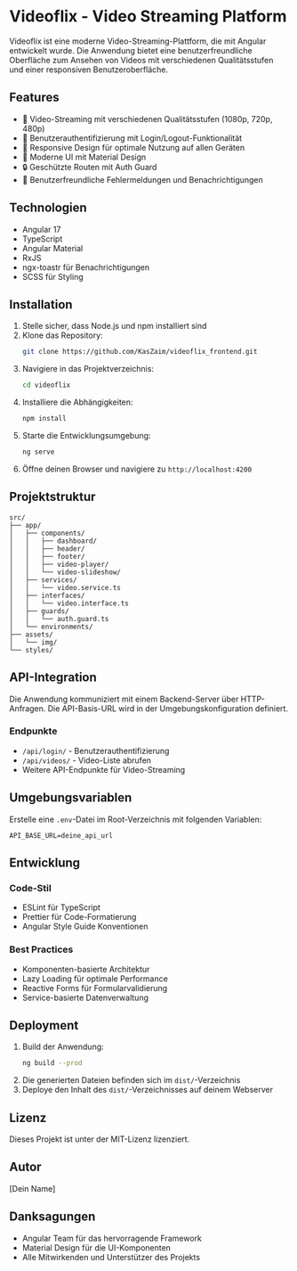 # Videoflix - Video Streaming Platform

Videoflix ist eine moderne Video-Streaming-Plattform, die mit Angular entwickelt wurde. Die Anwendung bietet eine benutzerfreundliche Oberfläche zum Ansehen von Videos mit verschiedenen Qualitätsstufen und einer responsiven Benutzeroberfläche.

## Features

- 🎥 Video-Streaming mit verschiedenen Qualitätsstufen (1080p, 720p, 480p)
- 🔐 Benutzerauthentifizierung mit Login/Logout-Funktionalität
- 📱 Responsive Design für optimale Nutzung auf allen Geräten
- 🎨 Moderne UI mit Material Design
- 🔒 Geschützte Routen mit Auth Guard
- 📝 Benutzerfreundliche Fehlermeldungen und Benachrichtigungen

## Technologien

- Angular 17
- TypeScript
- Angular Material
- RxJS
- ngx-toastr für Benachrichtigungen
- SCSS für Styling

## Installation

1. Stelle sicher, dass Node.js und npm installiert sind
2. Klone das Repository:
   ```bash
   git clone https://github.com/KasZaim/videoflix_frontend.git
   ```
3. Navigiere in das Projektverzeichnis:
   ```bash
   cd videoflix
   ```
4. Installiere die Abhängigkeiten:
   ```bash
   npm install
   ```
5. Starte die Entwicklungsumgebung:
   ```bash
   ng serve
   ```
6. Öffne deinen Browser und navigiere zu `http://localhost:4200`

## Projektstruktur

```
src/
├── app/
│   ├── components/
│   │   ├── dashboard/
│   │   ├── header/
│   │   ├── footer/
│   │   ├── video-player/
│   │   └── video-slideshow/
│   ├── services/
│   │   └── video.service.ts
│   ├── interfaces/
│   │   └── video.interface.ts
│   ├── guards/
│   │   └── auth.guard.ts
│   └── environments/
├── assets/
│   └── img/
└── styles/
```

## API-Integration

Die Anwendung kommuniziert mit einem Backend-Server über HTTP-Anfragen. Die API-Basis-URL wird in der Umgebungskonfiguration definiert.

### Endpunkte

- `/api/login/` - Benutzerauthentifizierung
- `/api/videos/` - Video-Liste abrufen
- Weitere API-Endpunkte für Video-Streaming

## Umgebungsvariablen

Erstelle eine `.env`-Datei im Root-Verzeichnis mit folgenden Variablen:

```env
API_BASE_URL=deine_api_url
```

## Entwicklung

### Code-Stil

- ESLint für TypeScript
- Prettier für Code-Formatierung
- Angular Style Guide Konventionen

### Best Practices

- Komponenten-basierte Architektur
- Lazy Loading für optimale Performance
- Reactive Forms für Formularvalidierung
- Service-basierte Datenverwaltung

## Deployment

1. Build der Anwendung:
   ```bash
   ng build --prod
   ```
2. Die generierten Dateien befinden sich im `dist/`-Verzeichnis
3. Deploye den Inhalt des `dist/`-Verzeichnisses auf deinem Webserver

## Lizenz

Dieses Projekt ist unter der MIT-Lizenz lizenziert.

## Autor

[Dein Name]

## Danksagungen

- Angular Team für das hervorragende Framework
- Material Design für die UI-Komponenten
- Alle Mitwirkenden und Unterstützer des Projekts
